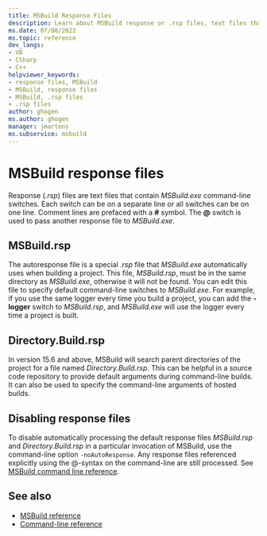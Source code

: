 ```yaml
---
title: MSBuild Response Files
description: Learn about MSBuild response or .rsp files, text files that contain MSBuild.exe command-line switches.
ms.date: 07/08/2022
ms.topic: reference
dev_langs:
- VB
- CSharp
- C++
helpviewer_keywords:
- response files, MSBuild
- MSBuild, response files
- MSBuild, .rsp files
- .rsp files
author: ghogen
ms.author: ghogen
manager: jmartens
ms.subservice: msbuild
---
```

# MSBuild response files

Response (*.rsp*) files are text files that contain *MSBuild.exe* command-line switches. Each switch can be on a separate line or all switches can be on one line. Comment lines are prefaced with a **#** symbol. The **@** switch is used to pass another response file to *MSBuild.exe*.

## MSBuild.rsp

The autoresponse file is a special *.rsp* file that *MSBuild.exe* automatically uses when building a project. This file, *MSBuild.rsp*, must be in the same directory as *MSBuild.exe*, otherwise it will not be found. You can edit this file to specify default command-line switches to *MSBuild.exe*. For example, if you use the same logger every time you build a project, you can add the **-logger** switch to *MSBuild.rsp*, and *MSBuild.exe* will use the logger every time a project is built.

## Directory.Build.rsp

In version 15.6 and above, MSBuild will search parent directories of the project for a file named *Directory.Build.rsp*.  This can be helpful in a source code repository to provide default arguments during command-line builds.  It can also be used to specify the command-line arguments of hosted builds.

## Disabling response files

To disable automatically processing the default response files *MSBuild.rsp* and *Directory.Build.rsp* in a particular invocation of MSBuild, use the command-line option `-noAutoResponse`. Any response files referenced explicitly using the @-syntax on the command-line are still processed. See [MSBuild command line reference](msbuild-command-line-reference.md). 

## See also

- [MSBuild reference](../msbuild/msbuild-reference.md)
- [Command-line reference](../msbuild/msbuild-command-line-reference.md)
